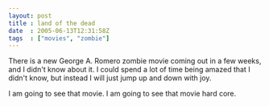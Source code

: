 ```yaml
---
layout: post
title : land of the dead
date  : 2005-06-13T12:31:58Z
tags  : ["movies", "zombie"]
---
```

There is a new George A. Romero zombie movie coming out in a few weeks, and I didn't know about it.  I could spend a lot of time being amazed that I didn't know, but instead I will just jump up and down with joy.

I am going to see that movie.  I am going to see that movie hard core.
